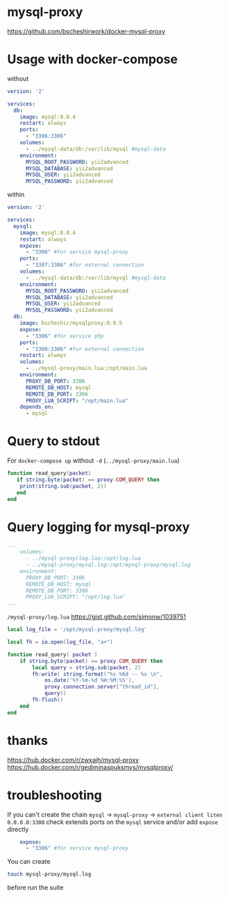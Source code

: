 # mysql-proxy
https://github.com/bscheshirwork/docker-mysql-proxy

# Usage with docker-compose

without
```yml
version: '2'

services:
  db:
    image: mysql:8.0.4
    restart: always
    ports:
      - "3306:3306"
    volumes:
      - ../mysql-data/db:/var/lib/mysql #mysql-data
    environment:
      MYSQL_ROOT_PASSWORD: yii2advanced
      MYSQL_DATABASE: yii2advanced
      MYSQL_USER: yii2advanced
      MYSQL_PASSWORD: yii2advanced
```

within
```yml
version: '2'

services:
  mysql:
    image: mysql:8.0.4
    restart: always
    expose:
      - "3306" #for service mysql-proxy
    ports:
      - "3307:3306" #for external connection
    volumes:
      - ../mysql-data/db:/var/lib/mysql #mysql-data
    environment:
      MYSQL_ROOT_PASSWORD: yii2advanced
      MYSQL_DATABASE: yii2advanced
      MYSQL_USER: yii2advanced
      MYSQL_PASSWORD: yii2advanced
  db:
    image: bscheshir/mysqlproxy:0.8.5
    expose:
      - "3306" #for service php
    ports:
      - "3308:3306" #for external connection
    restart: always
    volumes: 
      - ../mysql-proxy/main.lua:/opt/main.lua
    environment:
      PROXY_DB_PORT: 3306
      REMOTE_DB_HOST: mysql
      REMOTE_DB_PORT: 3306
      PROXY_LUA_SCRIPT: "/opt/main.lua"
    depends_on:
      - mysql
```

# Query to stdout
For `docker-compose up` without `-d` (`../mysql-proxy/main.lua`)
```lua
function read_query(packet)
   if string.byte(packet) == proxy.COM_QUERY then
	print(string.sub(packet, 2))
   end
end
```

# Query logging for mysql-proxy 

```yml
...
    volumes:
      - ../mysql-proxy/log.lua:/opt/log.lua
      - ../mysql-proxy/mysql.log:/opt/mysql-proxy/mysql.log
    environment:
      PROXY_DB_PORT: 3306
      REMOTE_DB_HOST: mysql
      REMOTE_DB_PORT: 3306
      PROXY_LUA_SCRIPT: "/opt/log.lua"
...
```

`/mysql-proxy/log.lua` https://gist.github.com/simonw/1039751
```lua
local log_file = '/opt/mysql-proxy/mysql.log'

local fh = io.open(log_file, "a+")

function read_query( packet )
    if string.byte(packet) == proxy.COM_QUERY then
        local query = string.sub(packet, 2)
        fh:write( string.format("%s %6d -- %s \n", 
            os.date('%Y-%m-%d %H:%M:%S'), 
            proxy.connection.server["thread_id"], 
            query)) 
        fh:flush()
    end
end
```
# thanks

https://hub.docker.com/r/zwxajh/mysql-proxy
https://hub.docker.com/r/gediminaspuksmys/mysqlproxy/

# troubleshooting
If you can't create the chain `mysql` -> `mysql-proxy` -> `external client liten 0.0.0.0:3308`
check extends ports on the `mysql` service and/or add `expose` directly
```yml
    expose:
      - "3306" #for service mysql-proxy
```

You can create
```sh
touch mysql-proxy/mysql.log
```
before run the suite